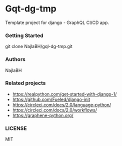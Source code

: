 # Gqt-dg-tmp
Template project for django - GraphQL CI/CD app.

### Getting Started
git clone NajlaBH/gql-dg-tmp.git


### Authors 
NajlaBH

### Related projects
* https://realpython.com/get-started-with-django-1/
* https://github.com/Fueled/django-init
* https://circleci.com/docs/2.0/language-python/
* https://circleci.com/docs/2.0/workflows/
* https://graphene-python.org/

### LICENSE
MIT
